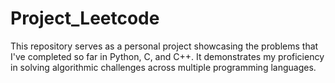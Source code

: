 # Project_Leetcode
This repository serves as a personal project showcasing the problems that I've completed so far in Python, C, and C++. 
It demonstrates my proficiency in solving algorithmic challenges across multiple programming languages.

